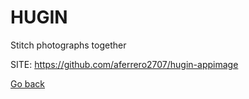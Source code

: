 # HUGIN
 
 Stitch photographs together
 
 SITE: https://github.com/aferrero2707/hugin-appimage

 [Go back](https://portable-linux-apps.github.io/apps.html)
